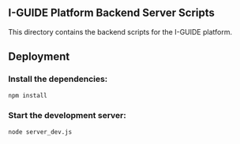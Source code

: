 ## I-GUIDE Platform Backend Server Scripts
This directory contains the backend scripts for the I-GUIDE platform.

## Deployment
### Install the dependencies:
```bash
npm install
```

### Start the development server:
```bash
node server_dev.js
```
